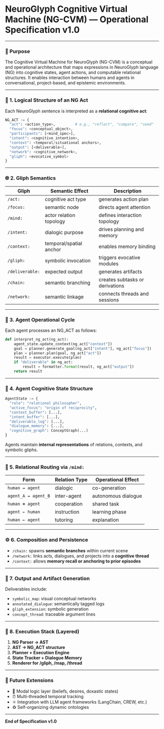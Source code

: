 # NeuroGlyph Cognitive Virtual Machine (NG-CVM) — Operational Specification v1.0

---

### 🧠 Purpose
The Cognitive Virtual Machine for NeuroGlyph (NG-CVM) is a conceptual and operational architecture that maps expressions in NeuroGlyph language (NG) into cognitive states, agent actions, and computable relational structures. It enables interaction between humans and agents in conversational, project-based, and epistemic environments.

---

### 🧾 1. Logical Structure of an NG Act

Each NeuroGlyph sentence is interpreted as a **relational cognitive act**:

```python
NG_ACT := {
  "act": <action_type>,         # e.g., "reflect", "compare", "seed"
  "focus": <conceptual_object>,
  "participants": [<mind_spec>],
  "intent": <cognitive_intention>,
  "context": <temporal/situational anchors>,
  "output": [<deliverable>],
  "network": <cognitive_network>,
  "gliph": <evocative_symbol>
}
```

---

### 🌐 2. Gliph Semantics

| Gliph         | Semantic Effect         | Description                         |
|---------------|--------------------------|-------------------------------------|
| `/act:`       | cognitive act type       | generates action plan               |
| `/focus:`     | semantic node            | directs agent attention             |
| `/mind:`      | actor relation topology  | defines interaction topology        |
| `/intent:`    | dialogic purpose         | drives planning and memory          |
| `/context:`   | temporal/spatial anchor  | enables memory binding              |
| `/gliph:`     | symbolic invocation      | triggers evocative modules          |
| `/deliverable:` | expected output        | generates artifacts                 |
| `/chain:`     | semantic branching       | creates subtasks or derivations     |
| `/network:`   | semantic linkage         | connects threads and sessions       |

---

### 🤖 3. Agent Operational Cycle

Each agent processes an NG_ACT as follows:

```python
def interpret_ng_act(ng_act):
    agent_state.update_context(ng_act["context"])
    goal = planner.generate_goal(ng_act["intent"], ng_act["focus"])
    plan = planner.plan(goal, ng_act["act"])
    result = executor.execute(plan)
    if "deliverable" in ng_act:
        result = formatter.format(result, ng_act["output"])
    return result
```

---

### 🧠 4. Agent Cognitive State Structure

```python
AgentState := {
  "role": "relational philosopher",
  "active_focus": "origin of reciprocity",
  "context_buffer": [...],
  "intent_buffer": [...],
  "deliverable_log": [...],
  "dialogue_memory": [...],
  "cognitive_graph": ConceptGraph(...)
}
```

Agents maintain **internal representations** of relations, contexts, and symbolic gliphs.

---

### 🔁 5. Relational Routing via `/mind:`

| Form               | Relation Type | Operational Effect        |
|--------------------|---------------|----------------------------|
| `human ↔ agent`     | dialogic      | co-generation              |
| `agent_A ↔ agent_B` | inter-agent   | autonomous dialogue        |
| `human ⊕ agent`     | cooperation   | shared task                |
| `agent ← human`     | instruction   | learning phase             |
| `human ← agent`     | tutoring      | explanation                |

---

### ⚙️ 6. Composition and Persistence

- `/chain:` spawns **semantic branches** within current scene
- `/network:` links acts, dialogues, and projects into a **cognitive thread**
- `/context:` allows **memory recall or anchoring to prior episodes**

---

### 🔄 7. Output and Artifact Generation

Deliverables include:
- `symbolic_map`: visual conceptual networks
- `annotated_dialogue`: semantically tagged logs
- `gliph_extension`: symbolic generation
- `concept_thread`: traceable argument lines

---

### 🧠 8. Execution Stack (Layered)

1. **NG Parser → AST**
2. **AST → NG_ACT structure**
3. **Planner + Execution Engine**
4. **State Tracker + Dialogue Memory**
5. **Renderer for /gliph, /map, /thread**

---

### 🌱 Future Extensions

- 🖖 Modal logic layer (beliefs, desires, doxastic states)
- ⏰ Multi-threaded temporal tracking
- ⚛️ Integration with LLM agent frameworks (LangChain, CREW, etc.)
- ♻️ Self-organizing dynamic ontologies

---

**End of Specification v1.0**
